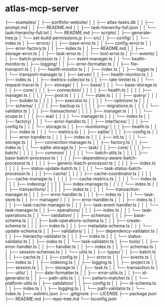 # atlas-mcp-server

├── examples/
│   ├── portfolio-website/
│   │   ├── atlas-tasks.db
│   │   ├── prompt.md
│   │   ├── README.md
│   │   ├── task-hierarchy-full.json
│   │   └── task-hierarchy-full.txt
│   └── README.md
├── scripts/
│   ├── generate-tree.js
│   └── set-build-permissions.js
├── src/
│   ├── config/
│   │   └── index.ts
│   ├── errors/
│   │   ├── base-error.ts
│   │   ├── config-error.ts
│   │   ├── error-factory.ts
│   │   ├── index.ts
│   │   ├── README.md
│   │   ├── storage-error.ts
│   │   ├── task-error.ts
│   │   └── tool-error.ts
│   ├── events/
│   │   ├── batch-processor.ts
│   │   ├── event-manager.ts
│   │   └── health-monitor.ts
│   ├── logging/
│   │   ├── error-formatter.ts
│   │   ├── file-transport.ts
│   │   ├── health-monitor.ts
│   │   ├── index.ts
│   │   ├── logger.ts
│   │   └── transport-manager.ts
│   ├── server/
│   │   ├── health-monitor.ts
│   │   ├── index.ts
│   │   ├── metrics-collector.ts
│   │   ├── rate-limiter.ts
│   │   └── request-tracer.ts
│   ├── storage/
│   │   ├── base/
│   │   │   └── base-storage.ts
│   │   ├── core/
│   │   │   ├── connection/
│   │   │   │   ├── health.ts
│   │   │   │   ├── manager.ts
│   │   │   │   ├── pool.ts
│   │   │   │   └── state.ts
│   │   │   ├── query/
│   │   │   │   ├── builder.ts
│   │   │   │   ├── executor.ts
│   │   │   │   └── optimizer.ts
│   │   │   ├── schema/
│   │   │   │   ├── backup.ts
│   │   │   │   ├── migrations.ts
│   │   │   │   └── validator.ts
│   │   │   ├── transactions/
│   │   │   │   ├── manager.ts
│   │   │   │   └── scope.ts
│   │   │   ├── wal/
│   │   │   │   └── manager.ts
│   │   │   └── index.ts
│   │   ├── factory/
│   │   │   └── error-handler.ts
│   │   ├── interfaces/
│   │   │   ├── config.ts
│   │   │   └── storage.ts
│   │   ├── monitoring/
│   │   │   ├── health.ts
│   │   │   ├── index.ts
│   │   │   └── metrics.ts
│   │   ├── sqlite/
│   │   │   ├── config.ts
│   │   │   ├── error-handler.ts
│   │   │   ├── index.ts
│   │   │   ├── init.ts
│   │   │   └── storage.ts
│   │   ├── connection-manager.ts
│   │   ├── factory.ts
│   │   ├── index.ts
│   │   └── sqlite-storage.ts
│   ├── task/
│   │   ├── core/
│   │   │   ├── batch/
│   │   │   │   ├── common/
│   │   │   │   │   └── batch-utils.ts
│   │   │   │   ├── base-batch-processor.ts
│   │   │   │   ├── dependency-aware-batch-processor.ts
│   │   │   │   ├── generic-batch-processor.ts
│   │   │   │   ├── index.ts
│   │   │   │   ├── status-update-batch.ts
│   │   │   │   └── task-status-batch-processor.ts
│   │   │   ├── cache/
│   │   │   │   ├── cache-coordinator.ts
│   │   │   │   ├── cache-manager.ts
│   │   │   │   ├── cache-metrics.ts
│   │   │   │   └── index.ts
│   │   │   ├── indexing/
│   │   │   │   ├── index-manager.ts
│   │   │   │   └── index.ts
│   │   │   ├── transactions/
│   │   │   │   ├── index.ts
│   │   │   │   └── transaction-manager.ts
│   │   │   ├── error-handler.ts
│   │   │   ├── index.ts
│   │   │   └── task-store.ts
│   │   ├── manager/
│   │   │   ├── error-handler.ts
│   │   │   ├── index.ts
│   │   │   ├── task-cache-manager.ts
│   │   │   ├── task-event-handler.ts
│   │   │   └── task-manager.ts
│   │   ├── operations/
│   │   │   ├── index.ts
│   │   │   └── task-operations.ts
│   │   └── validation/
│   │       ├── schemas/
│   │       │   ├── base-schema.ts
│   │       │   ├── bulk-operations-schema.ts
│   │       │   ├── create-schema.ts
│   │       │   ├── index.ts
│   │       │   ├── metadata-schema.ts
│   │       │   └── update-schema.ts
│   │       ├── validators/
│   │       │   ├── dependency-validator.ts
│   │       │   ├── hierarchy-validator.ts
│   │       │   ├── index.ts
│   │       │   └── status-validator.ts
│   │       ├── index.ts
│   │       └── task-validator.ts
│   ├── tools/
│   │   ├── error-handler.ts
│   │   ├── handler.ts
│   │   ├── index.ts
│   │   ├── schemas.ts
│   │   ├── session-schemas.ts
│   │   └── utils.ts
│   ├── types/
│   │   ├── batch.ts
│   │   ├── cache.ts
│   │   ├── config.ts
│   │   ├── error.ts
│   │   ├── events.ts
│   │   ├── index.ts
│   │   ├── indexing.ts
│   │   ├── logging.ts
│   │   ├── project.ts
│   │   ├── session.ts
│   │   ├── storage.ts
│   │   ├── task.ts
│   │   └── transaction.ts
│   ├── utils/
│   │   ├── date-formatter.ts
│   │   ├── error-utils.ts
│   │   ├── id-generator.ts
│   │   ├── path-utils.ts
│   │   ├── pattern-matcher.ts
│   │   └── platform-utils.ts
│   ├── validation/
│   │   ├── config.ts
│   │   ├── id-schema.ts
│   │   ├── index.ts
│   │   ├── logging.ts
│   │   └── path-validator.ts
│   └── index.ts
├── .eslintrc.json
├── .gitignore
├── LICENSE
├── package.json
├── README.md
├── repo-tree.md
└── tsconfig.json
